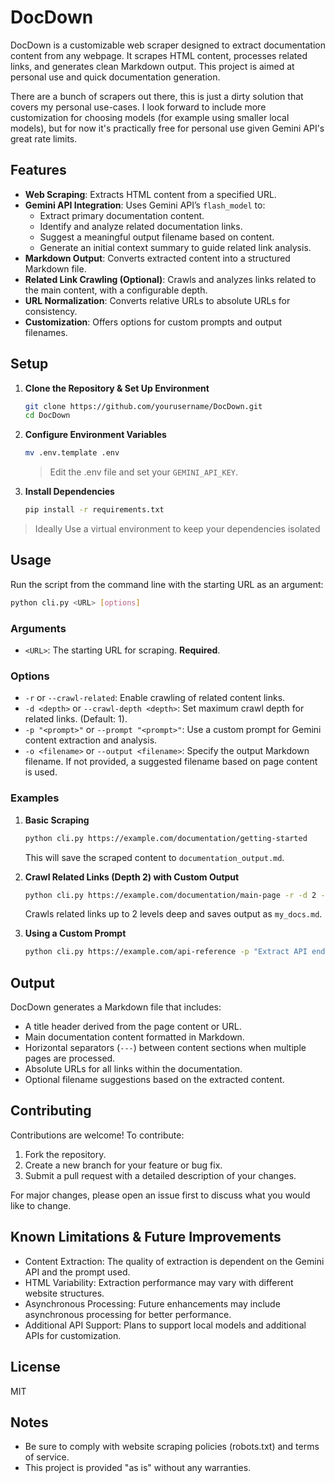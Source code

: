# DocDown

DocDown is a customizable web scraper designed to extract documentation content from any webpage. It scrapes HTML content, processes related links, and generates clean Markdown output. This project is aimed at personal use and quick documentation generation. 

There are a bunch of scrapers out there, this is just a dirty solution that covers my personal use-cases.
I look forward to include more customization for choosing models (for example using smaller local models), but for now it's practically free for personal use given Gemini API's great rate limits.

## Features

- **Web Scraping**: Extracts HTML content from a specified URL.
- **Gemini API Integration**: Uses Gemini API’s `flash_model` to:
  - Extract primary documentation content.
  - Identify and analyze related documentation links.
  - Suggest a meaningful output filename based on content.
  - Generate an initial context summary to guide related link analysis.
- **Markdown Output**: Converts extracted content into a structured Markdown file.
- **Related Link Crawling (Optional)**: Crawls and analyzes links related to the main content, with a configurable depth.
- **URL Normalization**: Converts relative URLs to absolute URLs for consistency.
- **Customization**: Offers options for custom prompts and output filenames.

## Setup

1. **Clone the Repository & Set Up Environment**
   ```bash
   git clone https://github.com/yourusername/DocDown.git
   cd DocDown
   ```

2. **Configure Environment Variables**
   ```bash
   mv .env.template .env
   ```
   > Edit the .env file and set your `GEMINI_API_KEY`.

3. **Install Dependencies**
   ```bash
   pip install -r requirements.txt
   ```
> Ideally Use a virtual environment to keep your dependencies isolated

## Usage

Run the script from the command line with the starting URL as an argument:

```bash
python cli.py <URL> [options]
```

### Arguments

-   `<URL>`: The starting URL for scraping. **Required**.


### Options

-   `-r` or `--crawl-related`: Enable crawling of related content links.
-   `-d <depth>` or `--crawl-depth <depth>`:  Set maximum crawl depth for related links. (Default: 1).
-   `-p "<prompt>"` or `--prompt "<prompt>"`:  Use a custom prompt for Gemini content extraction and analysis.
-   `-o <filename>` or `--output <filename>`: Specify the output Markdown filename. If not provided, a suggested filename based on page content is used.

### Examples

1.  **Basic Scraping**

    ```bash
    python cli.py https://example.com/documentation/getting-started
    ```
    This will save the scraped content to `documentation_output.md`.

2.  **Crawl Related Links (Depth 2) with Custom Output**

    ```bash
    python cli.py https://example.com/documentation/main-page -r -d 2 -o my_docs.md
    ```
    Crawls related links up to 2 levels deep and saves output as `my_docs.md`.

3.  **Using a Custom Prompt**

    ```bash
    python cli.py https://example.com/api-reference -p "Extract API endpoint documentation and examples."
    ```

## Output

DocDown generates a Markdown file that includes:

- A title header derived from the page content or URL.
- Main documentation content formatted in Markdown.
- Horizontal separators (`---`) between content sections when multiple pages are processed.
- Absolute URLs for all links within the documentation.
- Optional filename suggestions based on the extracted content.

## Contributing
Contributions are welcome! To contribute:

1. Fork the repository.
2. Create a new branch for your feature or bug fix.
3. Submit a pull request with a detailed description of your changes.

For major changes, please open an issue first to discuss what you would like to change.

## Known Limitations & Future Improvements
- Content Extraction: The quality of extraction is dependent on the Gemini API and the prompt used.
- HTML Variability: Extraction performance may vary with different website structures.
- Asynchronous Processing: Future enhancements may include asynchronous processing for better performance.
- Additional API Support: Plans to support local models and additional APIs for customization.

## License
MIT

## Notes
- Be sure to comply with website scraping policies (robots.txt) and terms of service.
- This project is provided "as is" without any warranties.